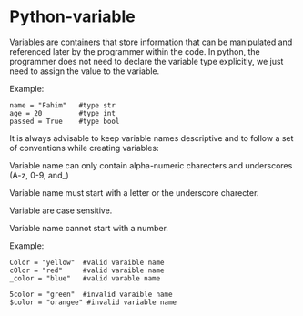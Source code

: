 # Python-variable
Variables are containers that store information that can be manipulated and
referenced later by the programmer within the code.
In python, the programmer does not need to declare the variable type explicitly,
we just need to assign the value to the variable.

Example:

    name = "Fahim"   #type str
    age = 20         #type int
    passed = True    #type bool 

It is always advisable to keep variable names descriptive and to follow a set of 
conventions while creating variables:

Variable name can only contain alpha-numeric charecters and underscores 
(A-z, 0-9, and_)

Variable name must start with a letter or the underscore charecter.

Variable are case sensitive.

Variable name cannot start with a number.

Example:

    Color = "yellow"  #valid varaible name
    cOlor = "red"     #valid varaible name
    _color = "blue"   #valid varable name

    5color = "green"  #invalid varaible name
    $color = "orangee" #invalid variable name

